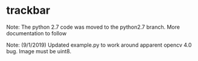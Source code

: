 # trackbar
Note: The python 2.7 code was moved to the python2.7 branch.
More documentation to follow

Note: (9/1/2019) Updated example.py to work around apparent opencv 4.0 bug.  Image must be uint8.
